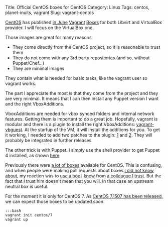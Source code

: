 Title: Official CentOS boxes for CentOS
Category: Linux
Tags: centos, planet-inuits, vagrant
Slug: vagrant-centos

[CentOS][cos] has published [in June][mail] [Vagrant][vg] [Boxes][obox] for both Libvirt and VirtualBox provider.
I will focus on the VirtualBox one.

Those images are great for many reasons:

* They come directly from the CentOS project, so it is reasonable to trust them
* They do not come with any 3rd party repositories (and so, without Puppet/Chef...)
* They are minimal images

They contain what is needed for basic tasks, like the vagrant user so vagrant works.

The part I appreciate the most is that they come from the project and they are very minimal. It
means that I can then install any Puppet version I want and the right VboxAdditions.

VboxAdditions are needed for vbox synced folders and internal network features.
Getting them is important to do a great job. Hopefully, vagrant is modular and
there is a plugin to install the right VboxAdditions: [vagrant-vbguest][vbg]. At the startup
of the VM, it will install the additions for you. To get it working, I needed to
add two patches to the plugin: [1][vbg1] and [2][vbg2]. They will probably be integrated
in further releases.

The other trick is with Puppet. I simply use the shell provider to get
Puppet 4 installed, as shown [here][trick].

Previously there were [a lot of boxes][box] available for CentOS. This is confusing,
and when people were making pull requests about boxes [I did not know about][pr],
my reaction was to [use a box I know][janb] from [a colleague I trust][jani].
But the fact that I trust him doesn't mean that you will. In that case an upstream
neutral box is useful.

For the moment it is only for CentOS 7. As [CentOS 7.1507 has been released][1507], we can expect
those boxes to be updated soon.


    :::bash
    vagrant init centos/7
    vagrant up


[vg]: https://www.vagrantup.com/
[cos]: http://centos.org
[mail]: http://lists.centos.org/pipermail/centos-announce/2015-June/021162.html
[box]: https://atlas.hashicorp.com/boxes/search?utf8=%E2%9C%93&sort=&provider=&q=centos
[obox]: https://atlas.hashicorp.com/centos/
[pr]: https://github.com/roidelapluie/vagrant-gerrit/pull/1/files
[janb]: https://github.com/roidelapluie/vagrant-gerrit/commit/09e1772c902681edb13a1fd87ec2e6111ac60003
[jani]: https://atlas.hashicorp.com/vStone
[trick]: https://github.com/roidelapluie/vagrant-phabricator/blob/master/Vagrantfile#L7-L14
[vbg]: https://github.com/dotless-de/vagrant-vbguest
[vbg1]: https://github.com/dotless-de/vagrant-vbguest/pull/162/commits
[vbg2]: https://github.com/dotless-de/vagrant-vbguest/pull/155/commits
[1507]: http://lists.centos.org/pipermail/centos-announce/2015-August/021307.html
